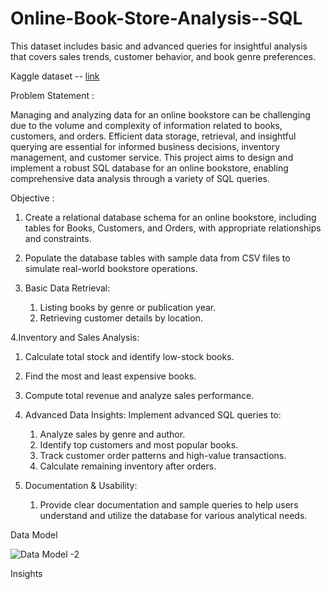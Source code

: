 # Online-Book-Store-Analysis--SQL

This dataset includes basic and advanced queries for insightful analysis that covers sales trends, customer behavior, and book genre preferences.

Kaggle dataset -- [link](https://www.kaggle.com/datasets/komal1111/online-bookstore-analysis?resource=download)

Problem Statement :

Managing and analyzing data for an online bookstore can be challenging due to the volume and complexity of information related to books, customers, and orders. Efficient data storage, retrieval, and insightful querying are essential for informed business decisions, inventory management, and customer service. This project aims to design and implement a robust SQL database for an online bookstore, enabling comprehensive data analysis through a variety of SQL queries.

Objective :

1. Create a relational database schema for an online bookstore, including tables for Books, Customers, and Orders, with appropriate relationships and constraints.

2. Populate the database tables with sample data from CSV files to simulate real-world bookstore operations.

3. Basic Data Retrieval:
   1. Listing books by genre or publication year.
   2. Retrieving customer details by location.

4.Inventory and Sales Analysis:
   1. Calculate total stock and identify low-stock books.
   2. Find the most and least expensive books.
   3. Compute total revenue and analyze sales performance.

5. Advanced Data Insights:
    Implement advanced SQL queries to:
   1. Analyze sales by genre and author.
   2. Identify top customers and most popular books.
   3. Track customer order patterns and high-value transactions.
   4. Calculate remaining inventory after orders.
  
6. Documentation & Usability:
   1. Provide clear documentation and sample queries to help users understand and utilize the database for various analytical needs.


Data Model 


![Data Model -2](https://github.com/user-attachments/assets/7e02dac5-3313-4d4e-a494-c1ff8b9ea026)


Insights
